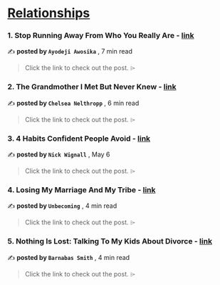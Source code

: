 
<h1><a href=https://medium.com/tag/relationships/recommended target="_blank" rel="noopener noreferrer">Relationships</a></h1>
<h3>1. Stop Running Away From Who You Really Are - <a href=https://medium.com/practice-in-public/stop-running-away-from-who-you-really-are-97c2ce0af9a3?source=tag_recommended_feed---------0-84----------relationships----------6dc01f2a_8250_4a52_807c_a9e4b641e8db------- target="_blank" rel="noopener noreferrer">link</a></h3>

✍️ **posted by `Ayodeji Awosika`** <date> , 7 min read</date>

<blockquote>Click the link to check out the post. ⌲</blockquote>

<h3>2. The Grandmother I Met But Never Knew - <a href=https://medium.com/human-parts/the-grandmother-i-met-but-never-knew-1450cf4f8c05?source=tag_recommended_feed---------1-107----------relationships----------6dc01f2a_8250_4a52_807c_a9e4b641e8db------- target="_blank" rel="noopener noreferrer">link</a></h3>

✍️ **posted by `Chelsea Nelthropp`** <date> , 6 min read</date>

<blockquote>Click the link to check out the post. ⌲</blockquote>

<h3>3. 4 Habits Confident People Avoid - <a href=https://medium.com/@nickwignall/4-habits-confident-people-avoid-f75fa340e7ba?source=tag_recommended_feed---------2-85----------relationships----------6dc01f2a_8250_4a52_807c_a9e4b641e8db------- target="_blank" rel="noopener noreferrer">link</a></h3>

✍️ **posted by `Nick Wignall`** <date> , May 6</date>

<blockquote>Click the link to check out the post. ⌲</blockquote>

<h3>4. Losing My Marriage And My Tribe - <a href=https://medium.com/@UnbecomingStories/losing-my-marriage-and-my-tribe-881d4dfb5082?source=tag_recommended_feed---------3-84----------relationships----------6dc01f2a_8250_4a52_807c_a9e4b641e8db------- target="_blank" rel="noopener noreferrer">link</a></h3>

✍️ **posted by `Unbecoming`** <date> , 4 min read</date>

<blockquote>Click the link to check out the post. ⌲</blockquote>

<h3>5. Nothing Is Lost: Talking To My Kids About Divorce - <a href=https://medium.com/human-parts/nothing-is-lost-talking-to-my-kids-about-divorce-501f6617fa96?source=tag_recommended_feed---------4-107----------relationships----------6dc01f2a_8250_4a52_807c_a9e4b641e8db------- target="_blank" rel="noopener noreferrer">link</a></h3>

✍️ **posted by `Barnabas Smith`** <date> , 4 min read</date>

<blockquote>Click the link to check out the post. ⌲</blockquote>

